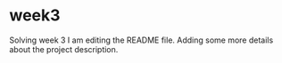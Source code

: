 # week3
Solving week 3
I am editing the README file. Adding some more details about the project description.
